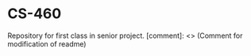 # CS-460
Repository for first class in senior project.
[comment]: <> (Comment for modification of readme)